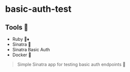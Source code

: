# basic-auth-test

## Tools 🔧

* Ruby 💎♦️
* Sinatra 🎩
* Sinatra Basic Auth
* Docker 🐳

> Simple Sinatra app for testing basic auth endpoints 📍
